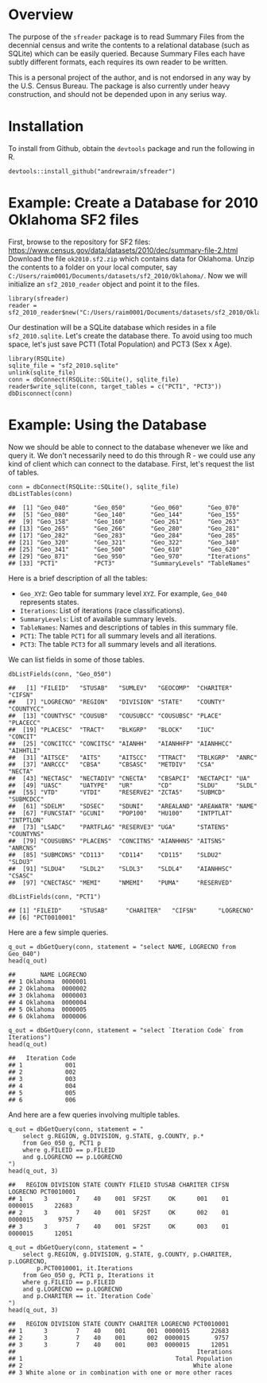 Overview
========

The purpose of the `sfreader` package is to read Summary Files from the
decennial census and write the contents to a relational database (such
as SQLite) which can be easily queried. Because Summary Files each have
subtly different formats, each requires its own reader to be written.

This is a personal project of the author, and is not endorsed in any way
by the U.S. Census Bureau. The package is also currently under heavy
construction, and should not be depended upon in any serius way.

Installation
============

To install from Github, obtain the `devtools` package and run the
following in R.

    devtools::install_github("andrewraim/sfreader")

Example: Create a Database for 2010 Oklahoma SF2 files
======================================================

First, browse to the repository for SF2 files:
<https://www.census.gov/data/datasets/2010/dec/summary-file-2.html>
Download the file `ok2010.sf2.zip` which contains data for Oklahoma.
Unzip the contents to a folder on your local computer, say
`C:/Users/raim0001/Documents/datasets/sf2_2010/Oklahoma/`. Now we will
initialize an `sf2_2010_reader` object and point it to the files.

    library(sfreader)
    reader = sf2_2010_reader$new("C:/Users/raim0001/Documents/datasets/sf2_2010/Oklahoma/")

Our destination will be a SQLite database which resides in a file
`sf2_2010.sqlite`. Let's create the database there. To avoid using too
much space, let's just save PCT1 (Total Population) and PCT3 (Sex x
Age).

    library(RSQLite)
    sqlite_file = "sf2_2010.sqlite"
    unlink(sqlite_file)
    conn = dbConnect(RSQLite::SQLite(), sqlite_file)
    reader$write_sqlite(conn, target_tables = c("PCT1", "PCT3"))
    dbDisconnect(conn)

Example: Using the Database
===========================

Now we should be able to connect to the database whenever we like and
query it. We don't necessarily need to do this through R - we could use
any kind of client which can connect to the database. First, let's
request the list of tables.

    conn = dbConnect(RSQLite::SQLite(), sqlite_file)
    dbListTables(conn)

    ##  [1] "Geo_040"       "Geo_050"       "Geo_060"       "Geo_070"      
    ##  [5] "Geo_080"       "Geo_140"       "Geo_144"       "Geo_155"      
    ##  [9] "Geo_158"       "Geo_160"       "Geo_261"       "Geo_263"      
    ## [13] "Geo_265"       "Geo_266"       "Geo_280"       "Geo_281"      
    ## [17] "Geo_282"       "Geo_283"       "Geo_284"       "Geo_285"      
    ## [21] "Geo_320"       "Geo_321"       "Geo_322"       "Geo_340"      
    ## [25] "Geo_341"       "Geo_500"       "Geo_610"       "Geo_620"      
    ## [29] "Geo_871"       "Geo_950"       "Geo_970"       "Iterations"   
    ## [33] "PCT1"          "PCT3"          "SummaryLevels" "TableNames"

Here is a brief description of all the tables:  
- `Geo_XYZ`: Geo table for summary level `XYZ`. For example, `Geo_040`
represents states.  
- `Iterations`: List of iterations (race classifications).  
- `SummaryLevels`: List of available summary levels.  
- `TableNames`: Names and descriptions of tables in this summary file.  
- `PCT1`: The table `PCT1` for all summary levels and all iterations.  
- `PCT3`: The table `PCT3` for all summary levels and all iterations.

We can list fields in some of those tables.

    dbListFields(conn, "Geo_050")

    ##   [1] "FILEID"   "STUSAB"   "SUMLEV"   "GEOCOMP"  "CHARITER" "CIFSN"   
    ##   [7] "LOGRECNO" "REGION"   "DIVISION" "STATE"    "COUNTY"   "COUNTYCC"
    ##  [13] "COUNTYSC" "COUSUB"   "COUSUBCC" "COUSUBSC" "PLACE"    "PLACECC" 
    ##  [19] "PLACESC"  "TRACT"    "BLKGRP"   "BLOCK"    "IUC"      "CONCIT"  
    ##  [25] "CONCITCC" "CONCITSC" "AIANHH"   "AIANHHFP" "AIANHHCC" "AIHHTLI" 
    ##  [31] "AITSCE"   "AITS"     "AITSCC"   "TTRACT"   "TBLKGRP"  "ANRC"    
    ##  [37] "ANRCCC"   "CBSA"     "CBSASC"   "METDIV"   "CSA"      "NECTA"   
    ##  [43] "NECTASC"  "NECTADIV" "CNECTA"   "CBSAPCI"  "NECTAPCI" "UA"      
    ##  [49] "UASC"     "UATYPE"   "UR"       "CD"       "SLDU"     "SLDL"    
    ##  [55] "VTD"      "VTDI"     "RESERVE2" "ZCTA5"    "SUBMCD"   "SUBMCDCC"
    ##  [61] "SDELM"    "SDSEC"    "SDUNI"    "AREALAND" "AREAWATR" "NAME"    
    ##  [67] "FUNCSTAT" "GCUNI"    "POP100"   "HU100"    "INTPTLAT" "INTPTLON"
    ##  [73] "LSADC"    "PARTFLAG" "RESERVE3" "UGA"      "STATENS"  "COUNTYNS"
    ##  [79] "COUSUBNS" "PLACENS"  "CONCITNS" "AIANHHNS" "AITSNS"   "ANRCNS"  
    ##  [85] "SUBMCDNS" "CD113"    "CD114"    "CD115"    "SLDU2"    "SLDU3"   
    ##  [91] "SLDU4"    "SLDL2"    "SLDL3"    "SLDL4"    "AIANHHSC" "CSASC"   
    ##  [97] "CNECTASC" "MEMI"     "NMEMI"    "PUMA"     "RESERVED"

    dbListFields(conn, "PCT1")

    ## [1] "FILEID"     "STUSAB"     "CHARITER"   "CIFSN"      "LOGRECNO"  
    ## [6] "PCT0010001"

Here are a few simple queries.

    q_out = dbGetQuery(conn, statement = "select NAME, LOGRECNO from Geo_040")
    head(q_out)

    ##       NAME LOGRECNO
    ## 1 Oklahoma  0000001
    ## 2 Oklahoma  0000002
    ## 3 Oklahoma  0000003
    ## 4 Oklahoma  0000004
    ## 5 Oklahoma  0000005
    ## 6 Oklahoma  0000006

    q_out = dbGetQuery(conn, statement = "select `Iteration Code` from Iterations")
    head(q_out)

    ##   Iteration Code
    ## 1            001
    ## 2            002
    ## 3            003
    ## 4            004
    ## 5            005
    ## 6            006

And here are a few queries involving multiple tables.

    q_out = dbGetQuery(conn, statement = "
        select g.REGION, g.DIVISION, g.STATE, g.COUNTY, p.*
        from Geo_050 g, PCT1 p
        where g.FILEID == p.FILEID
        and g.LOGRECNO == p.LOGRECNO
    ")
    head(q_out, 3)

    ##   REGION DIVISION STATE COUNTY FILEID STUSAB CHARITER CIFSN LOGRECNO PCT0010001
    ## 1      3        7    40    001  SF2ST     OK      001    01  0000015      22683
    ## 2      3        7    40    001  SF2ST     OK      002    01  0000015       9757
    ## 3      3        7    40    001  SF2ST     OK      003    01  0000015      12051

    q_out = dbGetQuery(conn, statement = "
        select g.REGION, g.DIVISION, g.STATE, g.COUNTY, p.CHARITER, p.LOGRECNO,
            p.PCT0010001, it.Iterations
        from Geo_050 g, PCT1 p, Iterations it
        where g.FILEID == p.FILEID
        and g.LOGRECNO == p.LOGRECNO
        and p.CHARITER == it.`Iteration Code`
    ")
    head(q_out, 3)

    ##   REGION DIVISION STATE COUNTY CHARITER LOGRECNO PCT0010001
    ## 1      3        7    40    001      001  0000015      22683
    ## 2      3        7    40    001      002  0000015       9757
    ## 3      3        7    40    001      003  0000015      12051
    ##                                                   Iterations
    ## 1                                           Total Population
    ## 2                                                White alone
    ## 3 White alone or in combination with one or more other races
